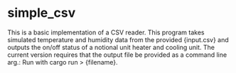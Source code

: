 # simple_csv
This is a basic implementation of a CSV reader.
This program takes simulated temperature and humidity data from the provided {input.csv} and outputs the on/off status of a notional unit heater and cooling unit.
The current version requires that the output file be provided as a command line arg.:
Run with cargo run > {filename}.
